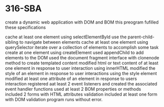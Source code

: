 # 316-SBA

create a dynamic web application with DOM and BOM
this preogram fufilled these specifications

cache at least one element using selectElementById
use the parent-child-sibling to navigate between elements
cache at least one element using querySelector
iterate over a collection of elements to accomplish some task
create at one element using createElement
used appendChild to add elements to the DOM
used the document fragment interface with clonenode method to create templated content
modified html or text content of at least one element in response to user interaction using innerHTML
modified the style of an element in response to user interactions using the style element
modified at least one attribute of an element in response to users interaction
registered aat least 2 event listeners and created the associated event handler functions
used at least 2 BOM properties or methods
included 2 forms with HTML attributes validation
included at least one form with DOM validation
program runs without error.
